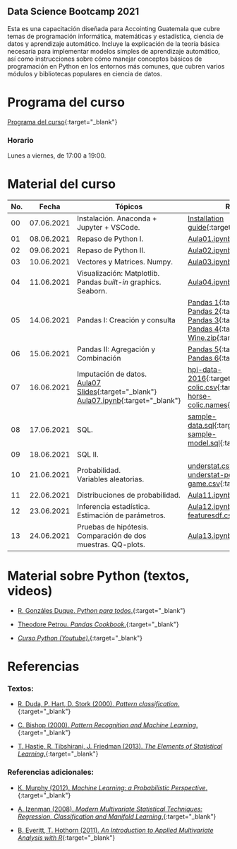 ## Data Science Bootcamp 2021

Esta es una capacitación diseñada para Accointing Guatemala que cubre temas de programación informática, matemáticas y estadística, ciencia de datos y aprendizaje automático. Incluye la explicación de la teoría básica necesaria para implementar modelos simples de aprendizaje automático, así como instrucciones sobre cómo manejar conceptos básicos de programación en Python en los entornos más comunes, que cubren varios módulos y bibliotecas populares en ciencia de datos.


# Programa del curso
<div id='id-programa'/>

[Programa del curso](programa/bootcamp-program.pdf){:target="_blank"}

### Horario
<div id='id-horario'/>

Lunes a viernes, de 17:00 a 19:00.

# Material del curso
<div id='id-material'/>

  **No.**  | **Fecha**    | **Tópicos**                                                         | **Recursos**
  -------- | ------------ | ------------------------------------------------------------------- |  -------------------------------------
  00       | 07.06.2021   | Instalación. Anaconda + Jupyter + VSCode. <br/>                     | [Installation guide](guides/bootcamp-installation-guide.pdf){:target="_blank"}
  01       | 08.06.2021   | Repaso de Python I. <br/>                                           | [Aula01.ipynb](code/Aula01.ipynb){:target="_blank"}
  02       | 09.06.2021   | Repaso de Python II. <br/>                                          | [Aula02.ipynb](code/Aula02.ipynb){:target="_blank"}
  03       | 10.06.2021   | Vectores y Matrices. Numpy. <br/>                                   | [Aula03.ipynb](code/Aula03.ipynb){:target="_blank"}
  04       | 11.06.2021   | Visualización: Matplotlib. Pandas *built-in* graphics. Seaborn.     | [Aula04.ipynb](code/Aula04.ipynb){:target="_blank"}
  05       | 14.06.2021   | Pandas I: Creación y consulta <br/>                                 | [Pandas 1](code/Pandas_1_Creating_Reading_Writing.ipynb){:target="_blank"} [Pandas 2](code/Pandas_2_Indexing_Selecting_Assigning.ipynb){:target="_blank"} [Pandas 3](code/Pandas_3_Summary_Functions_Maps.ipynb){:target="_blank"} [Pandas 4](code/Pandas_4_Grouping_Sorting.ipynb){:target="_blank"} [Wine.zip](code/wine.zip){:target="_blank"}
  06       | 15.06.2021   | Pandas II: Agregación y Combinación <br/>                           | [Pandas 5](code/Pandas_5_Renaming_Combining.ipynb){:target="_blank"} [Pandas 6](code/Pandas_6_DataTypes_Missing_Values.ipynb){:target="_blank"}
  07       | 16.06.2021   | Imputación de datos. <br/>  [Aula07 Slides](slides/Aula07.pdf){:target="_blank"} [Aula07.ipynb](code/Aula07.ipynb){:target="_blank"}  | [hpi-data-2016](code/hpi-data-2016.csv){:target="_blank"} [horse-colic.csv](code/horse-colic.csv){:target="_blank"} [horse-colic.names](code/horse-colic.names.txt){:target="_blank"}
  08       | 17.06.2021   | SQL. <br/>                                                          | [sample-data.sql](code/sample-data.sql){:target="_blank"} <br/> [sample-model.sql](code/sample-model.sql){:target="_blank"}
  09       | 18.06.2021   | SQL II. <br/>                                                       | 
  10       | 21.06.2021   | Probabilidad. <br/> Variables aleatorias.                           | [understat.csv](code/understat.csv){:target="_blank"} <br/> [understat-per-game.csv](code/understat_per_game.csv){:target="_blank"}
  11       | 22.06.2021   | Distribuciones de probabilidad.                                     | [Aula11.ipynb](code/Aula11.ipynb){:target="_blank"}
  12       | 23.06.2021   | Inferencia estadística. Estimación de parámetros.                   | [Aula12.ipynb](code/Aula12.ipynb){:target="_blank"} <br/> [featuresdf.csv](code/featuresdf.csv){:target="_blank"}
  13       | 24.06.2021   | Pruebas de hipótesis. Comparación de dos muestras. QQ-plots.        | [Aula13.ipynb](code/Aula13.ipynb){:target="_blank"}
  
  
# Material sobre Python (textos, videos)
<div id='id-python'/>

* [R. Gonzáles Duque. *Python para todos*.](lecturas/Python_para_todos.pdf){:target="_blank"}

* [Theodore Petrou. *Pandas Cookbook*.](lecturas/Pandas_Cookbook.pdf){:target="_blank"}

* [*Curso Python (Youtube)*.](https://www.youtube.com/watch?v=G2FCfQj-9ig&list=PLU8oAlHdN5BlvPxziopYZRd55pdqFwkeS){:target="_blank"}


# Referencias
<div id='id-ref'/>

### Textos:

* [R. Duda, P. Hart, D. Stork (2000). *Pattern classification*.](http://library.lol/main/5858DCFE63D714C5C42F433D5F821631){:target="_blank"}

* [C. Bishop (2000). *Pattern Recognition and Machine Learning*.](http://library.lol/main/B616EF565E2D48AE23EE2E19D7B0ADD2){:target="_blank"}

* [T. Hastie, R. Tibshirani, J. Friedman (2013). *The Elements of Statistical Learning*.](http://library.lol/main/5F88A9F135B7AB31FBCF1729412560DC){:target="_blank"}


### Referencias adicionales:

* [K. Murphy (2012). *Machine Learning: a Probabilistic Perspective*.](http://library.lol/main/8ECFEEB2E1F9A19C770FBA1FF85FA566){:target="_blank"}

* [A. Izenman (2008). *Modern Multivariate Statistical Techniques: Regression, Classification and Manifold Learning*.](http://library.lol/main/B5E1DA4CD9133B468CA730402BBC7117){:target="_blank"}

* [B. Everitt, T. Hothorn (2011). *An Introduction to Applied Multivariate Analysis with R*](http://library.lol/main/83BD38DABC018FE79C6AEEF726BF20D7){:target="_blank"}
